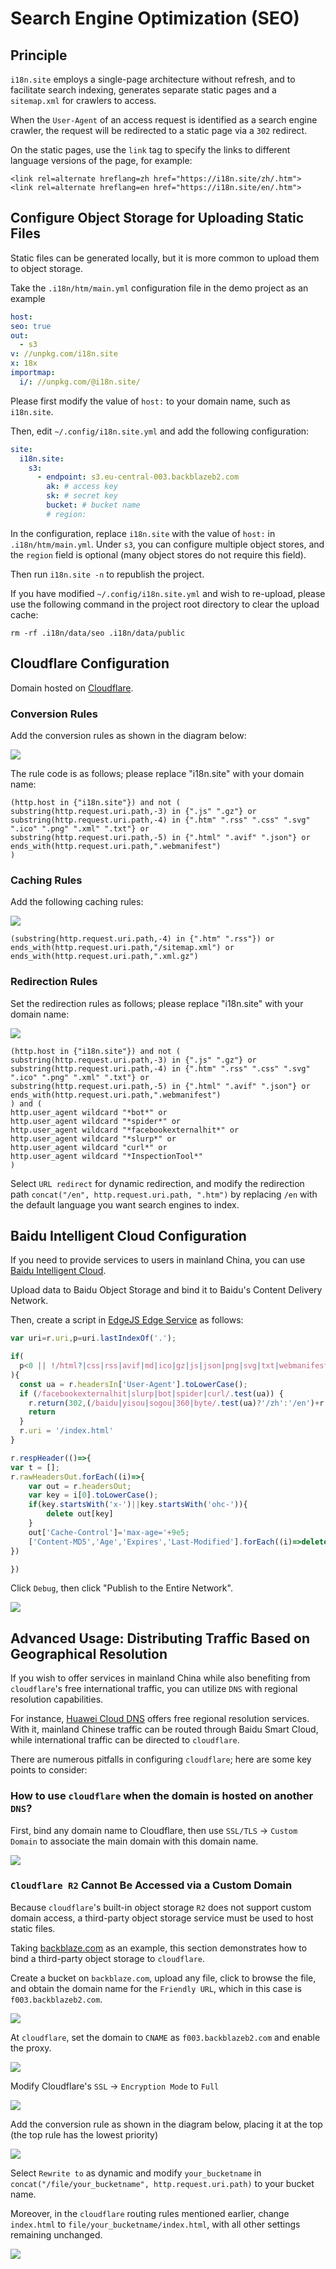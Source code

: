 # Search Engine Optimization (SEO)

## Principle

`i18n.site` employs a single-page architecture without refresh, and to facilitate search indexing, generates separate static pages and a `sitemap.xml` for crawlers to access.

When the `User-Agent` of an access request is identified as a search engine crawler, the request will be redirected to a static page via a `302` redirect.

On the static pages, use the `link` tag to specify the links to different language versions of the page, for example:

```
<link rel=alternate hreflang=zh href="https://i18n.site/zh/.htm">
<link rel=alternate hreflang=en href="https://i18n.site/en/.htm">
```

## Configure Object Storage for Uploading Static Files

Static files can be generated locally, but it is more common to upload them to object storage.

Take the `.i18n/htm/main.yml` configuration file in the demo project as an example

```yml
host:
seo: true
out:
  - s3
v: //unpkg.com/i18n.site
x: 18x
importmap:
  i/: //unpkg.com/@i18n.site/
```

Please first modify the value of `host:` to your domain name, such as `i18n.site`.

Then, edit `~/.config/i18n.site.yml` and add the following configuration:

```yml
site:
  i18n.site:
    s3:
      - endpoint: s3.eu-central-003.backblazeb2.com
        ak: # access key
        sk: # secret key
        bucket: # bucket name
        # region:
```

In the configuration, replace `i18n.site` with the value of `host:` in `.i18n/htm/main.yml`. Under `s3`, you can configure multiple object stores, and the `region` field is optional (many object stores do not require this field).

Then run `i18n.site -n` to republish the project.

If you have modified `~/.config/i18n.site.yml` and wish to re-upload, please use the following command in the project root directory to clear the upload cache:

```
rm -rf .i18n/data/seo .i18n/data/public
```

## Cloudflare Configuration

Domain hosted on [Cloudflare](//www.cloudflare.com).

### Conversion Rules

Add the conversion rules as shown in the diagram below:

![](//p.3ti.site/1725436822.avif)

The rule code is as follows; please replace "i18n.site" with your domain name:

```
(http.host in {"i18n.site"}) and not (
substring(http.request.uri.path,-3) in {".js" ".gz"} or
substring(http.request.uri.path,-4) in {".htm" ".rss" ".css" ".svg" ".ico" ".png" ".xml" ".txt"} or
substring(http.request.uri.path,-5) in {".html" ".avif" ".json"} or
ends_with(http.request.uri.path,".webmanifest")
)
```

### Caching Rules

Add the following caching rules:

![](//p.3ti.site/1725437039.avif)

```
(substring(http.request.uri.path,-4) in {".htm" ".rss"}) or ends_with(http.request.uri.path,"/sitemap.xml") or ends_with(http.request.uri.path,".xml.gz")
```

### Redirection Rules

Set the redirection rules as follows; please replace "i18n.site" with your domain name:

![](//p.3ti.site/1725437096.avif)

```
(http.host in {"i18n.site"}) and not (
substring(http.request.uri.path,-3) in {".js" ".gz"} or
substring(http.request.uri.path,-4) in {".htm" ".rss" ".css" ".svg" ".ico" ".png" ".xml" ".txt"} or
substring(http.request.uri.path,-5) in {".html" ".avif" ".json"} or
ends_with(http.request.uri.path,".webmanifest")
) and (
http.user_agent wildcard "*bot*" or
http.user_agent wildcard "*spider*" or
http.user_agent wildcard "*facebookexternalhit*" or
http.user_agent wildcard "*slurp*" or
http.user_agent wildcard "curl*" or
http.user_agent wildcard "*InspectionTool*"
)
```

Select `URL redirect` for dynamic redirection, and modify the redirection path `concat("/en", http.request.uri.path, ".htm")` by replacing `/en` with the default language you want search engines to index.

## Baidu Intelligent Cloud Configuration

If you need to provide services to users in mainland China, you can use [Baidu Intelligent Cloud](//cloud.baidu.com).

Upload data to Baidu Object Storage and bind it to Baidu's Content Delivery Network.

Then, create a script in [EdgeJS Edge Service](//console.bce.baidu.com/cdn/#/cdn/ejs/list) as follows:

```js
var uri=r.uri,p=uri.lastIndexOf('.');

if(
  p<0 || !/html?|css|rss|avif|md|ico|gz|js|json|png|svg|txt|webmanifest|xml/.test(uri.slice(p+1))
){
  const ua = r.headersIn['User-Agent'].toLowerCase();
  if (/facebookexternalhit|slurp|bot|spider|curl/.test(ua)) {
    r.return(302,(/baidu|yisou|sogou|360|byte/.test(ua)?'/zh':'/en')+r.uri+'.htm')
    return
  }
  r.uri = '/index.html'
}

r.respHeader(()=>{
var t = [];
r.rawHeadersOut.forEach((i)=>{
    var out = r.headersOut;
    var key = i[0].toLowerCase();
    if(key.startsWith('x-')||key.startsWith('ohc-')){
        delete out[key]
    }
    out['Cache-Control']='max-age='+9e5;
    ['Content-MD5','Age','Expires','Last-Modified'].forEach((i)=>delete out[i])
})

})
```

Click `Debug`, then click "Publish to the Entire Network".

![](//p.3ti.site/1725437754.avif)

## Advanced Usage: Distributing Traffic Based on Geographical Resolution

If you wish to offer services in mainland China while also benefiting from `cloudflare`'s free international traffic, you can utilize `DNS` with regional resolution capabilities.

For instance, [Huawei Cloud DNS](https://www.huaweicloud.com) offers free regional resolution services. With it, mainland Chinese traffic can be routed through Baidu Smart Cloud, while international traffic can be directed to `cloudflare`.

There are numerous pitfalls in configuring `cloudflare`; here are some key points to consider:

### How to use `cloudflare` when the domain is hosted on another `DNS`?

First, bind any domain name to Cloudflare, then use `SSL/TLS` → `Custom Domain` to associate the main domain with this domain name.

![](https://p.3ti.site/1725438658.avif)

### `Cloudflare R2` Cannot Be Accessed via a Custom Domain

Because `cloudflare`'s built-in object storage `R2` does not support custom domain access, a third-party object storage service must be used to host static files.

Taking [backblaze.com](https://www.backblaze.com) as an example, this section demonstrates how to bind a third-party object storage to `cloudflare`.

Create a bucket on `backblaze.com`, upload any file, click to browse the file, and obtain the domain name for the `Friendly URL`, which in this case is `f003.backblazeb2.com`.

![](//p.3ti.site/1725440783.avif)

At `cloudflare`, set the domain to `CNAME` as `f003.backblazeb2.com` and enable the proxy.

![](//p.3ti.site/1725440896.avif)

Modify Cloudflare's `SSL` → `Encryption Mode` to `Full`

![](//p.3ti.site/1725438572.avif)

Add the conversion rule as shown in the diagram below, placing it at the top (the top rule has the lowest priority)

![](//p.3ti.site/1725443232.avif)

Select `Rewrite to` as dynamic and modify `your_bucketname` in `concat("/file/your_bucketname", http.request.uri.path)` to your bucket name.

Moreover, in the `cloudflare` routing rules mentioned earlier, change `index.html` to `file/your_bucketname/index.html`, with all other settings remaining unchanged.

![](//p.3ti.site/1725441384.avif)